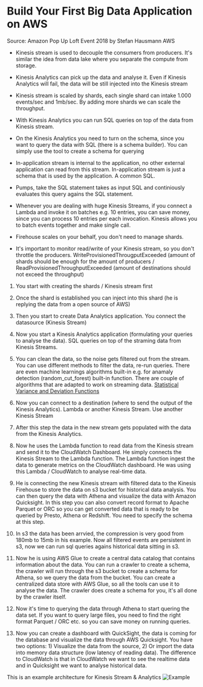 # Build Your First Big Data Application on AWS

Source: Amazon Pop Up Loft Event 2018 by Stefan Hausmann AWS

* Kinesis stream is used to decouple the consumers from producers. It's similar the idea from data lake where you separate the compute from storage.

* Kinesis Analytics can pick up the data and analyse it. Even if Kinesis Analytics will fail, the data will be still injected into the Kinesis stream

* Kinesis stream is scaled by shards, each single shard can intake 1.000 events/sec and 1mb/sec. By adding more shards we can scale the throughput.

* With Kinesis Analytics you can run SQL queries on top of the data from Kinesis stream.

* On the Kinesis Analytics you need to turn on the schema, since you want to query the data with SQL (there is a schema builder). You can simply use the tool to create a schema for querying

* In-application stream is internal to the application, no other external application can read from this stream. In-application stream is just a schema that is used by the application. A common SQL.

* Pumps, take the SQL statement takes as input SQL and continiously evaluates this query agains the SQL statement.

* Whenever you are dealing with huge Kinesis Streams, if you connect a Lambda and invoke it on batches e.g. 10 entries, you can save money, since you can process 10 entries per each invocation. Kinesis allows you to batch events together and make single call.

* Firehouse scales on your behalf, you don't need to manage shards.

* It's important to monitor read/write of your Kinesis stream, so you don't throttle the producers. WriteProvisionedThrougputExceeded (amount of shards should be enough for the amount of producers / ReadProvisionedThroughputExceeded (amount of destinations should not exceed the throughput)

1) You start with creating the shards / Kinesis stream first

2) Once the shard is established you can inject into this shard (he is replying the data from a open source of AWS)

3) Then you start to create Data Analytics application. You connect the datasource (Kinesis Stream)

4) Now you start a Kinesis Analytics application (formulating your queries to analyse the data). SQL queries on top of the straming data from Kinesis Streams.

5) You can clean the data, so the noise gets filtered out from the stream. You can use different methods to filter the data, re-run queries. There are even machine learnings algorithms built-in e.g. for anamaly detection (random_cut_forest) built-in function. There are couple of algorithms that are adapted to work on streaming data. [Statistical Variance and Deviation Functions](https://docs.aws.amazon.com/kinesisanalytics/latest/sqlref/sql-reference-statistical-variance-deviation-functions.html)

6) Now you can connect to a destination (where to send the output of the Kinesis Analytics).  Lambda or another Kinesis Stream. Use another Kinesis Stream

7) After this step the data in the new stream gets populated with the data from the Kinesis Analytics.

8) Now he uses the Lambda function to read data from the Kinesis stream and send it to the CloudWatch Dashboard. He simply connects the Kinesis Stream to the Lambda function. The Lambda function ingest the data to generate metrics on the CloudWatch dashboard. He was using this Lambda / CloudWatch to analyse real-time data.

9) He is connecting the new Kinesis stream with filtered data to the Kinesis Firehouse to store the data on s3 bucket for historical data analysis. You can then query the data with Athena and visualize the data with Amazon Quicksight. In this step you can also convert record format to Apache Parquet or ORC so you can get converted data that is ready to be queried by Presto, Athena or Redshift. You need to specify the schema at this step.

10) In s3 the data has been arrvied, the compression is very good from 180mb to 15mb in his example. Now all filtered events are persistent in s3, now we can run sql queries agains historical data sitting in s3.

11) Now he is using AWS Glue to create a central data catalog that contains information about the data. You can run a crawler to create a schema, the crawler will run through the s3 bucket to create a schema for Athena, so we query the data from the bucket. You can create a centralized data store with AWS Glue, so all the tools can use it to analyse the data. The crawler does create a schema for you, it's all done by the crawler itself.

12) Now it's time to querying the data through Athena to start quering the data set. If you want to query large files, you need to find the right format Parquet / ORC etc. so you can save money on running queries.

13) Now you can create a dashboard with QuickSight, the data is coming for the database and visualize the data through AWS Quicksight. You have two options: 1) Visualize the data from the source, 2) Or import the data into memory data structure (low latency of reading data). The difference to CloudWatch is that in CloudWatch we want to see the realtime data and in Quicksight we want to analyse historical data.

This is an example architecture for Kinesis Stream & Analytics
![Example](https://image.slidesharecdn.com/bdm304-161217191656/95/aws-reinvent-2016-analyzing-streaming-data-in-realtime-with-amazon-kinesis-analytics-bdm304-25-638.jpg?cb=1482002262)
